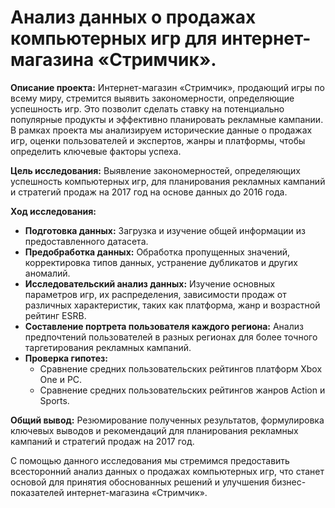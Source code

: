 # Анализ данных о продажах компьютерных игр для интернет-магазина «Стримчик».

**Описание проекта:** Интернет-магазин «Стримчик», продающий игры по всему миру, стремится выявить закономерности, определяющие успешность игр. Это позволит сделать ставку на потенциально популярные продукты и эффективно планировать рекламные кампании. В рамках проекта мы анализируем исторические данные о продажах игр, оценки пользователей и экспертов, жанры и платформы, чтобы определить ключевые факторы успеха.

**Цель исследования:** Выявление закономерностей, определяющих успешность компьютерных игр, для планирования рекламных кампаний и стратегий продаж на 2017 год на основе данных до 2016 года.

**Ход исследования:**

- **Подготовка данных:** Загрузка и изучение общей информации из предоставленного датасета.
- **Предобработка данных:** Обработка пропущенных значений, корректировка типов данных, устранение дубликатов и других аномалий.
- **Исследовательский анализ данных:** Изучение основных параметров игр, их распределения, зависимости продаж от различных характеристик, таких как платформа, жанр и возрастной рейтинг ESRB.
- **Составление портрета пользователя каждого региона:** Анализ предпочтений пользователей в разных регионах для более точного таргетирования рекламных кампаний.
- **Проверка гипотез:** 
  - Сравнение средних пользовательских рейтингов платформ Xbox One и PC.
  - Сравнение средних пользовательских рейтингов жанров Action и Sports.

**Общий вывод:** Резюмирование полученных результатов, формулировка ключевых выводов и рекомендаций для планирования рекламных кампаний и стратегий продаж на 2017 год.

С помощью данного исследования мы стремимся предоставить всесторонний анализ данных о продажах компьютерных игр, что станет основой для принятия обоснованных решений и улучшения бизнес-показателей интернет-магазина «Стримчик».
